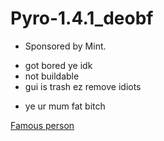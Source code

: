 # Pyro-1.4.1_deobf

* Sponsored by Mint.

- got bored ye idk
- not buildable
- gui is trash ez remove idiots
* ye ur mum fat bitch

[Famous person](https://www.youtube.com/channel/UCQTNW6i3K5nSFw7-fvnJ90A)

